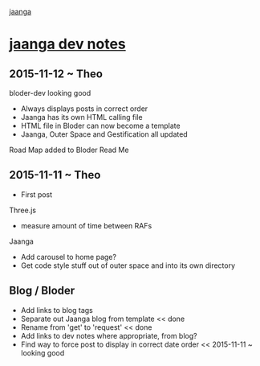 [jaanga]( index.html )

[jaanga dev notes]( index.html#dev-notes )
==

## 2015-11-12 ~ Theo

bloder-dev looking good

* Always displays posts in correct order
* Jaanga has its own HTML calling file
* HTML file in Bloder can now become a template
* Jaanga, Outer Space and Gestification all updated

Road Map added to Bloder Read Me


## 2015-11-11 ~ Theo

* First post

Three.js

* measure amount of time between RAFs

Jaanga

* Add carousel to home page?
* Get code style stuff out of outer space and into its own directory

## Blog / Bloder

* Add links to blog tags
* Separate out Jaanga blog from template << done
* Rename from 'get' to 'request' << done
* Add links to dev notes where appropriate, from blog?
* Find way to force post to display in correct date order << 2015-11-11 ~ looking good


